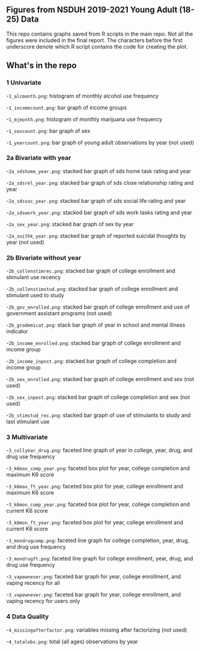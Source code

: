 ## Figures from NSDUH 2019-2021 Young Adult (18-25) Data

This repo contains graphs saved from R scripts in the main repo. Not all the figures were included in the final report. The characters before the first underscore denote which R script contains the code for creating the plot.

## What's in the repo
### 1 Univariate

-`1_alcmonth.png`: histogram of monthly alcohol use frequency

-`1_incomecount.png`: bar graph of income groups

-`1_mjmonth.png`: histogram of monthly marijuana use frequency

-`1_sexcount.png`: bar graph of sex

-`1_yearcount.png`: bar graph of young adult observations by year (not used)

### 2a Bivariate with year

-`2a_sdshome_year.png`: stacked bar graph of sds home task rating and year

-`2a_sdsrel_year.png`: stacked bar graph of sds close relationship rating and year

-`2a_sdssoc_year.png`: stacked bar graph of sds social life rating and year

-`2a_sdswork_year.png`: stacked bar graph of sds work tasks rating and year

-`2a_sex_year.png`: stacked bar graph of sex by year

-`2a_suithk_year.png`: stacked bar graph of reported suicidal thoughts by year (not used)

### 2b Bivariate without year

-`2b_collenstimrec.png`: stacked bar graph of college enrollment and stimulant use recency

-`2b_collenstimstud.png`: stacked bar graph of college enrollment and stimulant used to study

-`2b_gov_enrolled.png`: stacked bar graph of college enrollment and use of government assistant programs (not used)

-`2b_grademicat.png`: stack bar graph of year in school and mental illness indicator

-`2b_income_enrolled.png`: stacked bar graph of college enrollment and income group

-`2b_income_inpost.png`: stacked bar graph of college completion and income group

-`2b_sex_enrolled.png`: stacked bar graph of college enrollment and sex (not used)

-`2b_sex_inpost.png`: stacked bar graph of college completion and sex (not used)

-`2b_stimstud_rec.png`: stacked bar graph of use of stimulants to study and last stimulant use

### 3 Multivariate

-`3_collyear_drug.png`: faceted line graph of year in college, year, drug, and drug use frequency

-`3_k6max_comp_year.png`: faceted box plot for year, college completion and maximum K6 score

-`3_k6max_ft_year.png`: faceted box plot for year, college enrollment and maximum K6 score

-`3_k6mon_comp_year.png`: faceted box plot for year, college completion and current K6 score

-`3_k6mon_ft_year.png`: faceted box plot for year, college enrollment and current K6 score

-`3_mondrugcomp.png`: faceted line graph for college completion, year, drug, and drug use frequency

-`3_mondrugft.png`: faceted line graph for college enrollment, year, drug, and drug use frequency

-`3_vapewnever.png`: faceted bar graph for year, college enrollment, and vaping recency for all

-`3_vapewnever.png`: faceted bar graph for year, college enrollment, and vaping recency for users only

### 4 Data Quality

-`4_missingafterfactor.png`: variables missing after factorizing (not used)

-`4_totalobs.png`: total (all ages) observations by year
